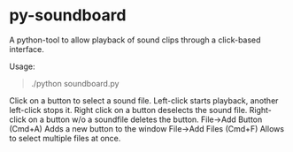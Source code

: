 # py-soundboard
A python-tool to allow playback of sound clips through a click-based interface.

Usage:
>./python soundboard.py

Click on a button to select a sound file. Left-click starts playback, another left-click stops it. Right click on a button deselects the sound file. Right-click on a button w/o a soundfile deletes the button.
File->Add Button (Cmd+A) Adds a new button to the window
File->Add Files (Cmd+F) Allows to select multiple files at once.

